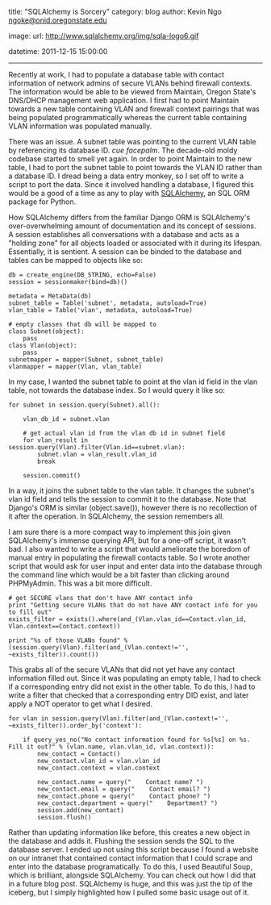 title: "SQLAlchemy is Sorcery"
category: blog
author: Kevin Ngo <ngoke@onid.oregonstate.edu>

image:
    url: http://www.sqlalchemy.org/img/sqla-logo6.gif

datetime: 2011-12-15 15:00:00

---

Recently at work, I had to populate a database table with contact information
of network admins of secure VLANs behind firewall contexts. The information
would be able to be viewed from Maintain, Oregon State's DNS/DHCP management
web application. I first had to point Maintain towards a new table containing
VLAN and firewall context pairings that was being populated programmatically
whereas the current table containing VLAN information was populated manually.

There was an issue. A subnet table was pointing to the current VLAN table by
referencing its database ID. *cue facepalm*. The decade-old moldy codebase
started to smell yet again. In order to point Maintain to the new table, I had
to port the subnet table to point towards the VLAN ID rather than a database
ID. I dread being a data entry monkey, so I set off to write a script to port
the data. Since it involved handling a database, I figured this would be a good
of a time as any to play with [SQLAlchemy](http://sqlalchemy.org), an SQL ORM
package for Python.

How SQLAlchemy differs from the familiar Django ORM is SQLAlchemy's
over-overwhelming amount of documentation and its concept of sessions. A
session establishes all conversations with a database and acts as a "holding
zone" for all objects loaded or associated with it during its lifespan.
Essentially, it is sentient. A session can be binded to the database and tables
can be mapped to objects like so:


    db = create_engine(DB_STRING, echo=False)
    session = sessionmaker(bind=db)()

    metadata = MetaData(db)
    subnet_table = Table('subnet', metadata, autoload=True)
    vlan_table = Table('vlan', metadata, autoload=True)

    # empty classes that db will be mapped to
    class Subnet(object):
        pass
    class Vlan(object):
        pass
    subnetmapper = mapper(Subnet, subnet_table)
    vlanmapper = mapper(Vlan, vlan_table)

In my case, I wanted the subnet table to point at the vlan id field in the vlan
table, not towards the database index. So I would query it like so:

    for subnet in session.query(Subnet).all():

        vlan_db_id = subnet.vlan

        # get actual vlan id from the vlan db id in subnet field
        for vlan_result in session.query(Vlan).filter(Vlan.id==subnet.vlan):
            subnet.vlan = vlan_result.vlan_id
            break

        session.commit()

In a way, it joins the subnet table to the vlan table. It changes the subnet's
vlan id field and tells the session to commit it to the database. Note that
Django's ORM is similar (object.save()), however there is no recollection of it
after the operation. In SQLAlchemy, the session remembers all.

I am sure there is a more compact way to implement this join given SQLAlchemy's
immense querying API, but for a one-off script, it wasn't bad. I also wanted to
write a script that would ameliorate the boredom of manual entry in populating
the firewall contacts table. So I wrote another script that would ask for user
input and enter data into the database through the command line which would be
a bit faster than clicking around PHPMyAdmin. This was a bit more difficult.

    # get SECURE vlans that don't have ANY contact info
    print "Getting secure VLANs that do not have ANY contact info for you to fill out"
    exists_filter = exists().where(and_(Vlan.vlan_id==Contact.vlan_id, Vlan.context==Contact.context))

    print "%s of those VLANs found" % (session.query(Vlan).filter(and_(Vlan.context!='', ~exists_filter)).count())

This grabs all of the secure VLANs that did not yet have any contact
information filled out. Since it was populating an empty table, I had to check
if a corresponding entry did not exist in the other table. To do this, I had to
write a filter that checked that a corresponding entry DID exist, and later
apply a NOT operator to get what I desired.

    for vlan in session.query(Vlan).filter(and_(Vlan.context!='', ~exists_filter)).order_by('context'):

        if query_yes_no("No contact information found for %s[%s] on %s. Fill it out?" % (vlan.name, vlan.vlan_id, vlan.context)):
            new_contact = Contact()
            new_contact.vlan_id = vlan.vlan_id
            new_contact.context = vlan.context

            new_contact.name = query("    Contact name? ")
            new_contact.email = query("    Contact email? ")
            new_contact.phone = query("    Contact phone? ")
            new_contact.department = query("    Department? ")
            session.add(new_contact)
            session.flush()

Rather than updating information like before, this creates a new object in the
database and adds it. Flushing the session sends the SQL to the database
server. I ended up not using this script because I found a website on our
intranet that contained contact information that I could scrape and enter into
the database programatically. To do this, I used Beautiful Soup, which is
brilliant, alongside SQLAlchemy. You can check out how I did that in a future
blog post. SQLAlchemy is huge, and this was just the tip of the iceberg, but I
simply highlighted how I pulled some basic usage out of it.


